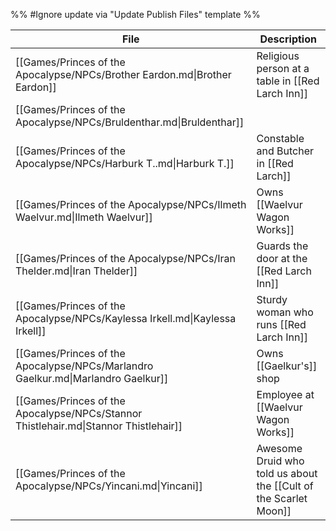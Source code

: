 %% #Ignore update via "Update Publish Files" template %% 

| File                                                                                 | Description                                                      |
| ------------------------------------------------------------------------------------ | ---------------------------------------------------------------- |
| [[Games/Princes of the Apocalypse/NPCs/Brother Eardon.md\|Brother Eardon]]           | Religious person at a table in [[Red Larch Inn]]                 |
| [[Games/Princes of the Apocalypse/NPCs/Bruldenthar.md\|Bruldenthar]]                 |                                                                  |
| [[Games/Princes of the Apocalypse/NPCs/Harburk T..md\|Harburk T.]]                   | Constable and Butcher in [[Red Larch]]                           |
| [[Games/Princes of the Apocalypse/NPCs/Ilmeth Waelvur.md\|Ilmeth Waelvur]]           | Owns [[Waelvur Wagon Works]]                                     |
| [[Games/Princes of the Apocalypse/NPCs/Iran Thelder.md\|Iran Thelder]]               | Guards the door at the [[Red Larch Inn]]                         |
| [[Games/Princes of the Apocalypse/NPCs/Kaylessa Irkell.md\|Kaylessa Irkell]]         | Sturdy woman who runs [[Red Larch Inn]]                          |
| [[Games/Princes of the Apocalypse/NPCs/Marlandro Gaelkur.md\|Marlandro Gaelkur]]     | Owns [[Gaelkur's]] shop                                          |
| [[Games/Princes of the Apocalypse/NPCs/Stannor Thistlehair.md\|Stannor Thistlehair]] | Employee at [[Waelvur Wagon Works]]                              |
| [[Games/Princes of the Apocalypse/NPCs/Yincani.md\|Yincani]]                         | Awesome Druid who told us about the [[Cult of the Scarlet Moon]] |
